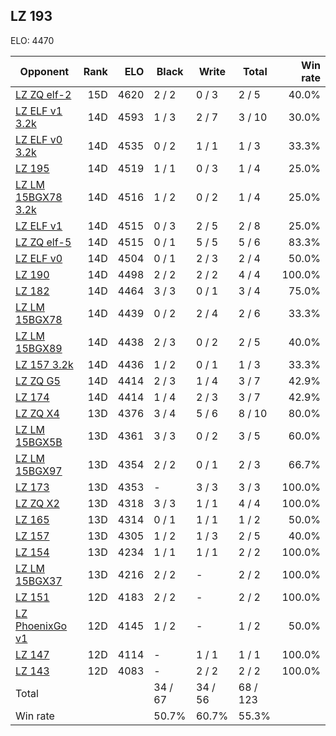 ## LZ 193 ##

ELO: 4470

Opponent | Rank | ELO | Black | Write | Total | Win rate
---------|-----:|----:|-------|-------|-------|-------:
[LZ ZQ elf-2](LZ%20ZQ%20elf-2.md) | 15D | 4620 | 2 / 2 | 0 / 3 | 2 / 5 | 40.0%
[LZ ELF v1 3.2k](LZ%20ELF%20v1%203.2k.md) | 14D | 4593 | 1 / 3 | 2 / 7 | 3 / 10 | 30.0%
[LZ ELF v0 3.2k](LZ%20ELF%20v0%203.2k.md) | 14D | 4535 | 0 / 2 | 1 / 1 | 1 / 3 | 33.3%
[LZ 195](LZ%20195.md) | 14D | 4519 | 1 / 1 | 0 / 3 | 1 / 4 | 25.0%
[LZ LM 15BGX78 3.2k](LZ%20LM%2015BGX78%203.2k.md) | 14D | 4516 | 1 / 2 | 0 / 2 | 1 / 4 | 25.0%
[LZ ELF v1](LZ%20ELF%20v1.md) | 14D | 4515 | 0 / 3 | 2 / 5 | 2 / 8 | 25.0%
[LZ ZQ elf-5](LZ%20ZQ%20elf-5.md) | 14D | 4515 | 0 / 1 | 5 / 5 | 5 / 6 | 83.3%
[LZ ELF v0](LZ%20ELF%20v0.md) | 14D | 4504 | 0 / 1 | 2 / 3 | 2 / 4 | 50.0%
[LZ 190](LZ%20190.md) | 14D | 4498 | 2 / 2 | 2 / 2 | 4 / 4 | 100.0%
[LZ 182](LZ%20182.md) | 14D | 4464 | 3 / 3 | 0 / 1 | 3 / 4 | 75.0%
[LZ LM 15BGX78](LZ%20LM%2015BGX78.md) | 14D | 4439 | 0 / 2 | 2 / 4 | 2 / 6 | 33.3%
[LZ LM 15BGX89](LZ%20LM%2015BGX89.md) | 14D | 4438 | 2 / 3 | 0 / 2 | 2 / 5 | 40.0%
[LZ 157 3.2k](LZ%20157%203.2k.md) | 14D | 4436 | 1 / 2 | 0 / 1 | 1 / 3 | 33.3%
[LZ ZQ G5](LZ%20ZQ%20G5.md) | 14D | 4414 | 2 / 3 | 1 / 4 | 3 / 7 | 42.9%
[LZ 174](LZ%20174.md) | 14D | 4414 | 1 / 4 | 2 / 3 | 3 / 7 | 42.9%
[LZ ZQ X4](LZ%20ZQ%20X4.md) | 13D | 4376 | 3 / 4 | 5 / 6 | 8 / 10 | 80.0%
[LZ LM 15BGX5B](LZ%20LM%2015BGX5B.md) | 13D | 4361 | 3 / 3 | 0 / 2 | 3 / 5 | 60.0%
[LZ LM 15BGX97](LZ%20LM%2015BGX97.md) | 13D | 4354 | 2 / 2 | 0 / 1 | 2 / 3 | 66.7%
[LZ 173](LZ%20173.md) | 13D | 4353 | - | 3 / 3 | 3 / 3 | 100.0%
[LZ ZQ X2](LZ%20ZQ%20X2.md) | 13D | 4318 | 3 / 3 | 1 / 1 | 4 / 4 | 100.0%
[LZ 165](LZ%20165.md) | 13D | 4314 | 0 / 1 | 1 / 1 | 1 / 2 | 50.0%
[LZ 157](LZ%20157.md) | 13D | 4305 | 1 / 2 | 1 / 3 | 2 / 5 | 40.0%
[LZ 154](LZ%20154.md) | 13D | 4234 | 1 / 1 | 1 / 1 | 2 / 2 | 100.0%
[LZ LM 15BGX37](LZ%20LM%2015BGX37.md) | 13D | 4216 | 2 / 2 | - | 2 / 2 | 100.0%
[LZ 151](LZ%20151.md) | 12D | 4183 | 2 / 2 | - | 2 / 2 | 100.0%
[LZ PhoenixGo v1](LZ%20PhoenixGo%20v1.md) | 12D | 4145 | 1 / 2 | - | 1 / 2 | 50.0%
[LZ 147](LZ%20147.md) | 12D | 4114 | - | 1 / 1 | 1 / 1 | 100.0%
[LZ 143](LZ%20143.md) | 12D | 4083 | - | 2 / 2 | 2 / 2 | 100.0%
Total | | | 34 / 67 | 34 / 56 | 68 / 123 | 
Win rate| | | 50.7% | 60.7% | 55.3% | 
